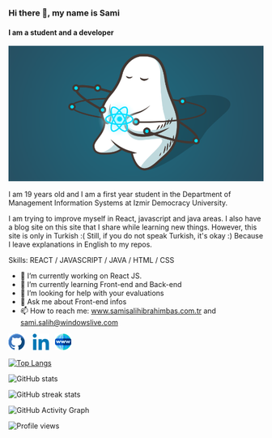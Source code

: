### Hi there 👋, my name is Sami
#### I am a student and a developer 
![I am a student and a developer ](./images/react.png)

I am 19 years old and I am a first year student in the Department of Management Information Systems at Izmir Democracy University.

I am trying to improve myself in React, javascript and java areas. I also have a blog site on this site that I share while learning new things. However, this site is only in Turkish :( Still, if you do not speak Turkish, it's okay :) Because I leave explanations in English to my repos.

Skills: REACT / JAVASCRIPT / JAVA / HTML / CSS

- 🔭 I’m currently working on React JS. 
- 🌱 I’m currently learning Front-end and Back-end 
- 🤔 I’m looking for help with your evaluations  
- 💬 Ask me about Front-end infos 
- 📫 How to reach me: www.samisalihibrahimbas.com.tr and sami.salih@windowslive.com 

[<img src='./images/github.png' alt='github' style="color:" height='32'>](https://github.com/ssibrahimbas) &nbsp;&nbsp; [<img src='./images/linkedin.png' alt='linkedin' height='32'>](https://www.linkedin.com/in/ssibrahimbas/)&nbsp;&nbsp;  [<img src='./images/www.png' alt='website' height='32'>](https://ssi-blog-v2.herokuapp.com)  

[![Top Langs](https://github-readme-stats.vercel.app/api/top-langs/?username=ssibrahimbas)](https://github.com/ssibrahimbas)
 
![GitHub stats](https://github-readme-stats.vercel.app/api?username=ssibrahimbas&show_icons=true&count_private=true)  

![GitHub streak stats](https://github-readme-streak-stats.herokuapp.com/?user=ssibrahimbas)  

![GitHub Activity Graph](https://activity-graph.herokuapp.com/graph?username=ssibrahimbas)  

![Profile views](https://gpvc.arturio.dev/ssibrahimbas)  
